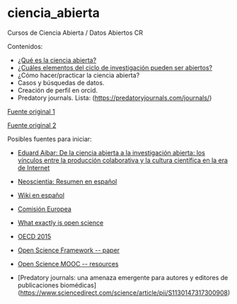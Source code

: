 # ciencia_abierta
Cursos de Ciencia Abierta / Datos Abiertos CR


Contenidos: 

- [¿Qué es la ciencia abierta?](https://github.com/malfaro2/ciencia_abierta/blob/master/%C2%BFQu%C3%A9%3F.Rmd#qu%C3%A9-es-la-ciencia-abierta)
- [¿Cuáles elementos del ciclo de investigación pueden ser abiertos?](https://github.com/malfaro2/ciencia_abierta/blob/master/%C2%BFCu%C3%A1les%3F.Rmd)
- ¿Cómo hacer/practicar la ciencia abierta?
- Casos y búsquedas de datos. 
- Creación de perfil en orcid.
- Predatory journals. Lista: (https://predatoryjournals.com/journals/)

[Fuente original 1](https://www.slideshare.net/sjDCC/open-science-55575211)

[Fuente original 2](https://www.fosteropenscience.eu/learning/introduction-to-open-science/#/id/598dd7835720060b1fcdf8b4)

Posibles fuentes para iniciar:

- [Eduard Aibar: De la ciencia abierta a la investigación abierta: los vínculos entre la producción colaborativa y la cultura científica en la era de Internet](https://www.uoc.edu/webs/eaibar/_resources/documents/Aibar_hibri.pdf)

- [Neoscientia: Resumen en español](http://www.neoscientia.com/ciencia-abierta/)

- [Wiki en español](https://es.wikipedia.org/wiki/Ciencia_abierta)

- [Comisión Europea](http://ec.europa.eu/programmes/horizon2020/en/h2020-section/open-science-open-access)

- [What exactly is open science](http://openscience.org/what-exactly-is-open-science/)

- [OECD 2015](http://wiki.lib.sun.ac.za/images/0/02/Open-science-oecd.pdf)

- [Open Science Framework -- paper](https://www.ncbi.nlm.nih.gov/pmc/articles/PMC5370619/)

- [Open Science MOOC -- resources](https://opensciencemooc.eu/open-science-resources/)

- [Predatory journals: una amenaza emergente para autores y editores de publicaciones biomédicas] (https://www.sciencedirect.com/science/article/pii/S1130147317300908)
